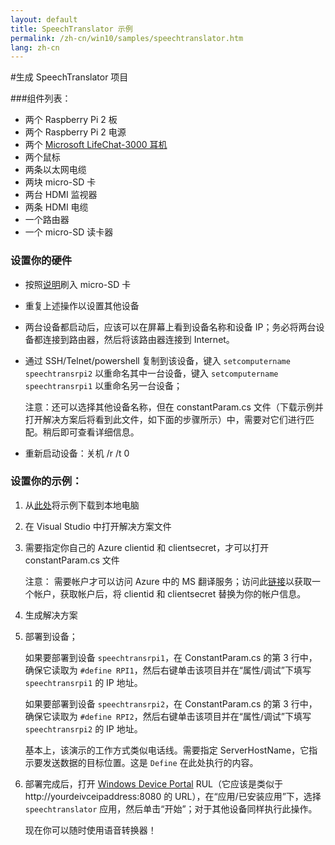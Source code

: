 ```yaml
---
layout: default
title: SpeechTranslator 示例
permalink: /zh-cn/win10/samples/speechtranslator.htm
lang: zh-cn
---
```


#生成 SpeechTranslator 项目

###组件列表：

- 两个 Raspberry Pi 2 板
- 两个 Raspberry Pi 2 电源 
- 两个 [Microsoft LifeChat-3000 耳机](https://www.microsoft.com/hardware/zh-cn/p/lifechat-lx-3000/JUG-00013) 
- 两个鼠标 
- 两条以太网电缆 
- 两块 micro-SD 卡 
- 两台 HDMI 监视器 
- 两条 HDMI 电缆 
- 一个路由器 
- 一个 micro-SD 读卡器


### 设置你的硬件
- 按照[说明](http://ms-iot.github.io/content/zh-cn/win10/SetupRPI.htm)刷入 micro-SD 卡
- 重复上述操作以设置其他设备
- 两台设备都启动后，应该可以在屏幕上看到设备名称和设备 IP；务必将两台设备都连接到路由器，然后将该路由器连接到 Internet。
- 通过 SSH/Telnet/powershell 复制到该设备，键入 `setcomputername speechtransrpi2` 以重命名其中一台设备，键入 `setcomputername speechtransrpi1` 以重命名另一台设备；

	注意：还可以选择其他设备名称，但在 constantParam.cs 文件（下载示例并打开解决方案后将看到此文件，如下面的步骤所示）中，需要对它们进行匹配。稍后即可查看详细信息。

- 重新启动设备：关机 /r /t 0

### 设置你的示例：


1. 从[此处](https://github.com/ms-iot/samples/archive/develop.zip)将示例下载到本地电脑
2. 在 Visual Studio 中打开解决方案文件
3. 需要指定你自己的 Azure clientid 和 clientsecret，才可以打开 constantParam.cs 文件

	注意： 需要帐户才可以访问 Azure 中的 MS 翻译服务；访问此[链接](http://www.microsoft.com/zh-cn/translator/getstarted.aspx)以获取一个帐户，获取帐户后，将 clientid 和 clientsecret 替换为你的帐户信息。

4. 生成解决方案
5. 部署到设备；

	如果要部署到设备 `speechtransrpi1`，在 ConstantParam.cs 的第 3 行中，确保它读取为 ````#define RPI1````，然后右键单击该项目并在“属性/调试”下填写 `speechtransrpi1` 的 IP 地址。
	
	如果要部署到设备 `speechtransrpi2`，在 ConstantParam.cs 的第 3 行中，确保它读取为 ````#define RPI2````，然后右键单击该项目并在“属性/调试”下填写 `speechtransrpi2` 的 IP 地址。
	
	基本上，该演示的工作方式类似电话线。需要指定 ServerHostName，它指示要发送数据的目标位置。这是 `Define` 在此处执行的内容。
	
6. 部署完成后，打开 [Windows Device Portal]({{site.baseurl}}/{{page.lang}}/win10/tools/DevicePortal.htm) RUL（它应该是类似于 http://yourdeivceipaddress:8080 的 URL），在“应用/已安装应用”下，选择 `speechtranslator` 应用，然后单击“开始”；对于其他设备同样执行此操作。
	
	现在你可以随时使用语音转换器！
